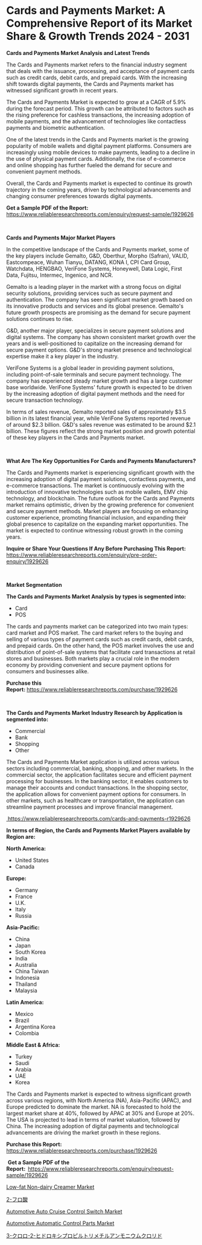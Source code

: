 <p><h1>Cards and Payments Market: A Comprehensive Report of its Market Share & Growth Trends 2024 - 2031</h1></p><p><strong>Cards and Payments Market Analysis and Latest Trends</strong></p>
<p><p>The Cards and Payments market refers to the financial industry segment that deals with the issuance, processing, and acceptance of payment cards such as credit cards, debit cards, and prepaid cards. With the increasing shift towards digital payments, the Cards and Payments market has witnessed significant growth in recent years.</p><p>The Cards and Payments Market is expected to grow at a CAGR of 5.9% during the forecast period. This growth can be attributed to factors such as the rising preference for cashless transactions, the increasing adoption of mobile payments, and the advancement of technologies like contactless payments and biometric authentication.</p><p>One of the latest trends in the Cards and Payments market is the growing popularity of mobile wallets and digital payment platforms. Consumers are increasingly using mobile devices to make payments, leading to a decline in the use of physical payment cards. Additionally, the rise of e-commerce and online shopping has further fueled the demand for secure and convenient payment methods.</p><p>Overall, the Cards and Payments market is expected to continue its growth trajectory in the coming years, driven by technological advancements and changing consumer preferences towards digital payments.</p></p>
<p><strong>Get a Sample PDF of the Report:&nbsp;</strong> <a href="https://www.reliableresearchreports.com/enquiry/request-sample/1929626">https://www.reliableresearchreports.com/enquiry/request-sample/1929626</a></p>
<p>&nbsp;</p>
<p><strong>Cards and Payments Major Market Players</strong></p>
<p><p>In the competitive landscape of the Cards and Payments market, some of the key players include Gemalto, G&D, Oberthur, Morpho (Safran), VALID, Eastcompeace, Wuhan Tianyu, DATANG, KONA I, CPI Card Group, Watchdata, HENGBAO, VeriFone Systems, Honeywell, Data Logic, First Data, Fujitsu, Intermec, Ingenico, and NCR.</p><p>Gemalto is a leading player in the market with a strong focus on digital security solutions, providing services such as secure payment and authentication. The company has seen significant market growth based on its innovative products and services and its global presence. Gemalto's future growth prospects are promising as the demand for secure payment solutions continues to rise.</p><p>G&D, another major player, specializes in secure payment solutions and digital systems. The company has shown consistent market growth over the years and is well-positioned to capitalize on the increasing demand for secure payment options. G&D's strong market presence and technological expertise make it a key player in the industry.</p><p>VeriFone Systems is a global leader in providing payment solutions, including point-of-sale terminals and secure payment technology. The company has experienced steady market growth and has a large customer base worldwide. VeriFone Systems' future growth is expected to be driven by the increasing adoption of digital payment methods and the need for secure transaction technology.</p><p>In terms of sales revenue, Gemalto reported sales of approximately $3.5 billion in its latest financial year, while VeriFone Systems reported revenue of around $2.3 billion. G&D's sales revenue was estimated to be around $2.1 billion. These figures reflect the strong market position and growth potential of these key players in the Cards and Payments market.</p></p>
<p>&nbsp;</p>
<p><strong>What Are The Key Opportunities For Cards and Payments Manufacturers?</strong></p>
<p><p>The Cards and Payments market is experiencing significant growth with the increasing adoption of digital payment solutions, contactless payments, and e-commerce transactions. The market is continuously evolving with the introduction of innovative technologies such as mobile wallets, EMV chip technology, and blockchain. The future outlook for the Cards and Payments market remains optimistic, driven by the growing preference for convenient and secure payment methods. Market players are focusing on enhancing customer experience, promoting financial inclusion, and expanding their global presence to capitalize on the expanding market opportunities. The market is expected to continue witnessing robust growth in the coming years.</p></p>
<p><strong>Inquire or Share Your Questions If Any Before Purchasing This Report:</strong> <a href="https://www.reliableresearchreports.com/enquiry/pre-order-enquiry/1929626">https://www.reliableresearchreports.com/enquiry/pre-order-enquiry/1929626</a></p>
<p>&nbsp;</p>
<p><strong>Market Segmentation</strong></p>
<p><strong>The Cards and Payments Market Analysis by types is segmented into:</strong></p>
<p><ul><li>Card</li><li>POS</li></ul></p>
<p><p>The cards and payments market can be categorized into two main types: card market and POS market. The card market refers to the buying and selling of various types of payment cards such as credit cards, debit cards, and prepaid cards. On the other hand, the POS market involves the use and distribution of point-of-sale systems that facilitate card transactions at retail stores and businesses. Both markets play a crucial role in the modern economy by providing convenient and secure payment options for consumers and businesses alike.</p></p>
<p><strong>Purchase this Report:&nbsp;</strong><a href="https://www.reliableresearchreports.com/purchase/1929626">https://www.reliableresearchreports.com/purchase/1929626</a></p>
<p>&nbsp;</p>
<p><strong>The Cards and Payments Market Industry Research by Application is segmented into:</strong></p>
<p><ul><li>Commercial</li><li>Bank</li><li>Shopping</li><li>Other</li></ul></p>
<p><p>The Cards and Payments Market application is utilized across various sectors including commercial, banking, shopping, and other markets. In the commercial sector, the application facilitates secure and efficient payment processing for businesses. In the banking sector, it enables customers to manage their accounts and conduct transactions. In the shopping sector, the application allows for convenient payment options for consumers. In other markets, such as healthcare or transportation, the application can streamline payment processes and improve financial management.</p></p>
<p><a href="https://www.reliableresearchreports.com/cards-and-payments-r1929626">&nbsp;https://www.reliableresearchreports.com/cards-and-payments-r1929626</a></p>
<p><strong>In terms of Region, the Cards and Payments Market Players available by Region are:</strong></p>
<p>
    <p> <strong> North America: </strong>
        <ul>
            <li>United States</li>
            <li>Canada</li>
        </ul>
        </p> 
    <p> <strong> Europe: </strong>
        <ul>
            <li>Germany</li>
            <li>France</li>
            <li>U.K.</li>
            <li>Italy</li>
            <li>Russia</li>
        </ul>
        </p> 
    <p> <strong> Asia-Pacific: </strong>
        <ul>
            <li>China</li>
            <li>Japan</li>
            <li>South Korea</li>
            <li>India</li>
            <li>Australia</li>
            <li>China Taiwan</li>
            <li>Indonesia</li>
            <li>Thailand</li>
            <li>Malaysia</li>
        </ul>
        </p> 
    <p> <strong> Latin America: </strong>
        <ul>
            <li>Mexico</li>
            <li>Brazil</li>
            <li>Argentina Korea</li>
            <li>Colombia</li>
        </ul>
        </p> 
    <p> <strong> Middle East & Africa: </strong>
        <ul>
            <li>Turkey</li>
            <li>Saudi</li>
            <li>Arabia</li>
            <li>UAE</li>
            <li>Korea</li>
        </ul>
    </p>
    </p>
<p><p>The Cards and Payments market is expected to witness significant growth across various regions, with North America (NA), Asia-Pacific (APAC), and Europe predicted to dominate the market. NA is forecasted to hold the largest market share at 40%, followed by APAC at 30% and Europe at 20%. The USA is projected to lead in terms of market valuation, followed by China. The increasing adoption of digital payments and technological advancements are driving the market growth in these regions.</p></p>
<p><strong>Purchase this Report: </strong><a href="https://www.reliableresearchreports.com/purchase/1929626">https://www.reliableresearchreports.com/purchase/1929626</a></p>
<p>&nbsp;<strong>Get a Sample PDF of the Report:&nbsp;&nbsp;</strong><a href="https://www.reliableresearchreports.com/enquiry/request-sample/1929626">https://www.reliableresearchreports.com/enquiry/request-sample/1929626</a></p>
<p><strong></strong></p>
<p><p><a href="https://issuu.com/reportprime-2/docs/low-fat-non-dairy-creamer-market-size-2030.pptx">Low-fat Non-dairy Creamer Market</a></p><p><a href="https://github.com/DudleyFerry/Market-Research-Report-List-1/blob/main/3630878117250.md">2-フロ酸</a></p><p><a href="https://github.com/mabutironaldo/Market-Research-Report-List-5/blob/main/automotive-auto-cruise-control-switch-market.md">Automotive Auto Cruise Control Switch Market</a></p><p><a href="https://github.com/Paul14Anderson63/Market-Research-Report-List-4/blob/main/automotive-automatic-control-parts-market.md">Automotive Automatic Control Parts Market</a></p><p><a href="https://github.com/sghwr779811674/Market-Research-Report-List-2/blob/main/4150612117251.md">3-クロロ-2-ヒドロキシプロピルトリメチルアンモニウムクロリド</a></p></p>